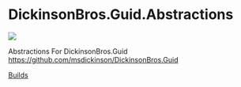# DickinsonBros.Guid.Abstractions
<a href="https://www.nuget.org/packages/DickinsonBros.Guid.Abstractions/">
    <img src="https://img.shields.io/nuget/v/DickinsonBros.Guid.Abstractions">
</a>

Abstractions For DickinsonBros.Guid 
https://github.com/msdickinson/DickinsonBros.Guid

<a href="https://dev.azure.com/marksamdickinson/DickinsonBros/_build?definitionScope=%5CDickinsonBros.Guid.Abstractions">Builds</a>
